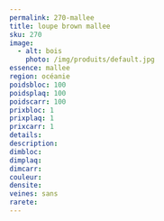 ```yaml
---
permalink: 270-mallee
title: loupe brown mallee
sku: 270
image: 
  - alt: bois
    photo: /img/produits/default.jpg
essence: mallee
region: océanie
poidsbloc: 100
poidsplaq: 100
poidscarr: 100
prixbloc: 1
prixplaq: 1
prixcarr: 1
details: 
description: 
dimbloc: 
dimplaq: 
dimcarr: 
couleur: 
densite: 
veines: sans
rarete: 
---
```

